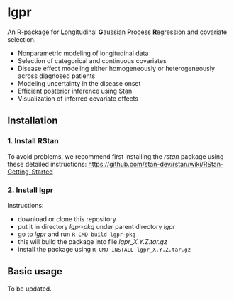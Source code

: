 # lgpr
An R-package for **L**ongitudinal **G**aussian **P**rocess **R**egression and covariate selection.

* Nonparametric modeling of longitudinal data
* Selection of categorical and continuous covariates
* Disease effect modeling either homogeneously or heterogeneously across diagnosed patients
* Modeling uncertainty in the disease onset
* Efficient posterior inference using [Stan](https://mc-stan.org/)
* Visualization of inferred covariate effects

## Installation

### 1. Install RStan
To avoid problems, we recommend first installing the *rstan* package using these detailed instructions:
https://github.com/stan-dev/rstan/wiki/RStan-Getting-Started

### 2. Install lgpr
Instructions:
* download or clone this repository
* put it in directory _lgpr-pkg_ under parent directory _lgpr_
* go to _lgpr_ and run `R CMD build lgpr-pkg`
* this will build the package into file _lgpr_X.Y.Z.tar.gz_
* install the package using `R CMD INSTALL lgpr_X.Y.Z.tar.gz`

## Basic usage
To be updated.
